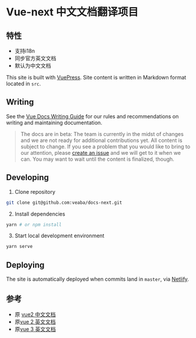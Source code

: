 # Vue-next 中文文档翻译项目

## 特性

- 支持i18n
- 同步官方英文文档
- 默认为中文文档

This site is built with [VuePress](https://vuepress.vuejs.org/). Site content is written in Markdown format located in `src`.

## Writing

See the [Vue Docs Writing Guide](https://v3.vuejs.org/guide/writing-guide.html) for our rules and recommendations on writing and maintaining documentation.

> The docs are in beta: The team is currently in the midst of changes and we are not ready for additional contributions yet. All content is subject to change. If you see a problem that you would like to bring to our attention, please [create an issue](https://github.com/vuejs/docs-next/issues/new) and we will get to it when we can. You may want to wait until the content is finalized, though.

## Developing

1. Clone repository

```bash
git clone git@github.com:veaba/docs-next.git
```

2. Install dependencies

```bash
yarn # or npm install
```

3. Start local development environment

```bash
yarn serve
```

## Deploying

The site is automatically deployed when commits land in `master`, via [Netlify](https://www.netlify.com/).


## 参考

- 原 [vue2 中文文档](https://cn.vuejs.org)
- 原[vue 2 英文文档](https://vuejs.org)
- 原[vue 3 英文文档](https://v3.vuejs.org)
